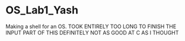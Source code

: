 # OS_Lab1_Yash

Making a shell for an OS. TOOK ENTIRELY TOO LONG TO FINISH THE INPUT PART OF THIS DEFINITELY NOT AS GOOD AT C AS I THOUGHT
